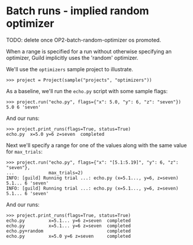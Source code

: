 # Batch runs - implied random optimizer

TODO: delete once OP2-batch-random-optimizer os promoted.

When a range is specified for a run without otherwise specifying an
optimizer, Guild implicitly uses the 'random' optimizer.

We'll use the `optimizers` sample project to illustrate.

    >>> project = Project(sample("projects", "optimizers"))

As a baseline, we'll run the `echo.py` script with some sample flags:

    >>> project.run("echo.py", flags={"x": 5.0, "y": 6, "z": "seven"})
    5.0 6 'seven'

And our runs:

    >>> project.print_runs(flags=True, status=True)
    echo.py  x=5.0 y=6 z=seven  completed

Next we'll specify a range for one of the values along with the same
value for `max_trials`:

    >>> project.run("echo.py", flags={"x": "[5.1:5.19]", "y": 6, "z": "seven"},
    ...             max_trials=2)
    INFO: [guild] Running trial ...: echo.py (x=5.1..., y=6, z=seven)
    5.1... 6 'seven'
    INFO: [guild] Running trial ...: echo.py (x=5.1..., y=6, z=seven)
    5.1... 6 'seven'

And our runs:

    >>> project.print_runs(flags=True, status=True)
    echo.py         x=5.1... y=6 z=seven  completed
    echo.py         x=5.1... y=6 z=seven  completed
    echo.py+random                        completed
    echo.py         x=5.0 y=6 z=seven     completed
